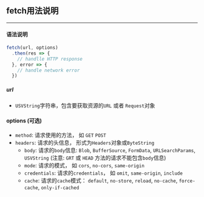 ## fetch用法说明
---
#### 语法说明
```js
fetch(url, options)
  .then(res => {
    // handlle HTTP response
  }, error => {
    // handle network error
  })
```

##### url
- `USVString`字符串，包含要获取资源的`URL` 或者 `Request`对象


#### options (可选)
- `method`: 请求使用的方法， 如 `GET` `POST`
- `headers`: 请求的头信息， 形式为`Headers`对象或`ByteString`
  - `body`: 请求的`body`信息: `Blob`, `BufferSource`, `FormData`, `URLSearchParams`, `USVString` (注意: `GRT` 或 `HEAD` 方法的请求不能包含`body`信息)
  - `mode`: 请求的模式， 如 `cors`, `no-cors`, `same-origin`
  - `credentials`: 请求的`credentials`， 如 `omit`, `same-origin`, `include`
  - `cache`: 请求的`cache`模式： `default`, `no-store`, `reload`, `no-cache`, `force-cache`, `only-if-cached`
